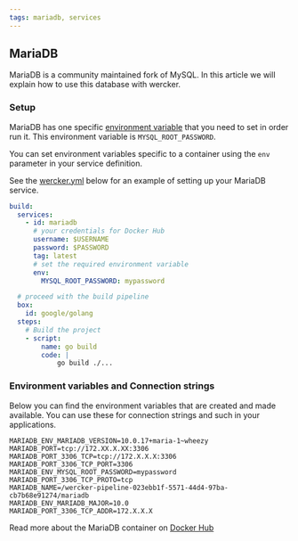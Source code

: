 ```yaml
---
tags: mariadb, services
---
```


## MariaDB

MariaDB is a community maintained fork of MySQL. In this article we
will explain how to use this database with wercker.

### Setup

MariaDB has one specific [environment variable](/docs/services/advanced-services.html) that you need to set
in order run it. This environment variable is `MYSQL_ROOT_PASSWORD`.

You can set environment variables specific to a container using the
`env` parameter in your service definition.

See the [wercker.yml](/docs/wercker-yml/creating-a-yml.html) below for an example of setting up your MariaDB service.

```yaml
build:
  services:
    - id: mariadb
      # your credentials for Docker Hub
      username: $USERNAME
      password: $PASSWORD
      tag: latest
      # set the required environment variable
      env:
        MYSQL_ROOT_PASSWORD: mypassword

  # proceed with the build pipeline
  box:
    id: google/golang
  steps:
    # Build the project
    - script:
        name: go build
        code: |
            go build ./...
```

### Environment variables and Connection strings

Below you can find the environment variables that are created and made available.
You can use these for connection strings and such in your applications.

```no-highlight
MARIADB_ENV_MARIADB_VERSION=10.0.17+maria-1~wheezy
MARIADB_PORT=tcp://172.XX.X.XX:3306
MARIADB_PORT_3306_TCP=tcp://172.X.X.X:3306
MARIADB_PORT_3306_TCP_PORT=3306
MARIADB_ENV_MYSQL_ROOT_PASSWORD=mypassword
MARIADB_PORT_3306_TCP_PROTO=tcp
MARIADB_NAME=/wercker-pipeline-023ebb1f-5571-44d4-97ba-cb7b68e91274/mariadb
MARIADB_ENV_MARIADB_MAJOR=10.0
MARIADB_PORT_3306_TCP_ADDR=172.X.X.X
```

Read more about the MariaDB container on [Docker Hub](https://registry.hub.docker.com/_/mariadb/)
